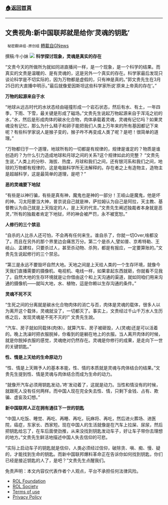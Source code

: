 ###  [:house:返回首頁](https://github.com/ourhimalayas/txt)
---


## 文贵视角:新中国联邦就是给你&#8217;灵魂的钥匙&#8217;
` 秘密翻译组-原创组` [轉載自GNews](https://gnews.org/zh-hans/2239944/)

撰稿:牛小妹
![](https://assets.gnews.org/wp-content/uploads/2022/03/collapse-12.jpg)
**科学探讨现象，灵魂是真实的存在**

“文贵今天的所做所为就如同进直播间一样，是一个现象，是一个科学的结果。而真实的文贵是温暖的、是有灵魂的，这是另外一个真实的存在。科学家最后发现只谈论科学是不切实际的，因为万物都是虚假的，只有神是真的。”郭文贵先生在3月25日的大直播中明示。”最后就像爱因斯坦这些科学家所说’原来上帝真的存在’。”

**万物的起源来自于水**

“地球从远古时代的水状态经由碰撞形成一个岩石状态，然后有水、有土，一年四季，下雨、下雪，最关键是形成了磁场。”文贵先生说起万物起源来自于浑沌之初的水，”水，然后是形成肉体的碳水化合物，肉体承载着灵魂，灵魂有记忆吗？如果灵魂没有记忆，那么为什么精子和卵子能把我们人类上万年来的所有基因都记下来呢？有些科学家说人是猴子变的，猴子咋不再变成人类了呢？是吧！很简单的道理。”

“万物都归于一个道理，地球所有的一切都是有规律的，规律是谁定的？物质是谁创造的？为什么引力造成地球和月球之间的关系?这个规律如此的完整？ “文贵先生说，”人类上的分秒、海拔、热度，月球和我们之间，还有银河系和我们之间，地球的万物都有规律的，这是电脑科学所无法解释的。存在者之上有造物主，造物主是超越科学，这是最简单的道理，是吧？”

**恶的灵魂要下地狱**

“有些是以神行骗，有些是真有神，魔鬼也是神的一部分！王岐山是魔鬼，他是坏的神。习太阳要当大神，普京说自己就是神，萨拉姆认为自己是阿拉，天主教、基督教认为自己就是上天指定的人，是上天的代言。”文贵先生阐述独裁者本身就是恶灵，”所有的独裁者肯定下地狱，坏的神会被严罚，永不被宽恕。”

**人修行的三个禁忌**

“自杀的人比杀人还可怕，不会再有任何来生。谁自杀了，你就一切Over,啥都没了。而且在另外的那个界里边会痛苦万分。第二个是杀人,譬如普、京希特勒、王岐山、孟建柱，只要杀过人，甚至杀动物、杀狗，都是有报应，一定要算账的。”文贵先生说起修行的三个禁忌。

“第三是永远不要毁坏自然大地。天地之间是上天给人类的一个生存环境，就像今天我们直播需要的摄像机、电视机、电线一样，如果拿起东西就砸，你就看不见我了。自然大地的生存环境就是让你借由这个和上天沟通的渠道，就如同咱们用来沟通的摄像机——就叫大地，水、植物，這是你赖以生存沟通的条件。”

**灵魂不死不灭**

“生死之间的分离就是碳水化合物肉体的消亡与否，肉体是灵魂的载体，很多人以为离开这个载体，灵魂就没了，一切都灭了。事实上，文贵经过千山千万水人生历练之后，发现灵魂是不死不灭的!” 文贵先生說。

“汽车、房子就如同载体(肉体)，就算汽车、房子被砸毁，人(灵魂)还是可以活着的。晚上洗澡时把衣服脱掉，你看到的是躺在地上的衣服。当人离开肉体的时候，就是你脱掉衣服的感觉，灵魂绝对仍然存在。灵魂是你修行的成果，是走向下一世的关键钥匙。”

**性、情是上天给的生命原动力**

“性、情是上天赐予人的基本本能，性、情的本质就是灵魂与肉体结合的结果。”文贵先生提到性、情是灵魂与肉体结合而成为生命的动力。

“就像开汽车必须用钥匙发动，’咚’发动着了，这就是动力。当性和情没有的时候，就跟死人没有任何两样。而中国人现在完全失去性、情，只剩下金钱、占有、欺骗、虚妄及幻想。”

**新中国联邦人正在拥有通往下一世的钥匙**

“中国人吃饭、睡觉、再吃、再睡、再吃，玩麻将、再吃，然后进火葬场、进医院，癌症，东家长、西家短。现在中国人的生活就像是在汽车上拉屎、尿尿，然后把钥匙给忘了，在车后面使劲推，从来没找到钥匙发动车子，好让车子带你去理想的地方。”文贵先生鲜活地描述中国人失去信仰的可悲。

“实际上启动车子的钥匙就是信仰，人类必须经过信仰，破除贪、嗔、痴、慢、疑的，才能找到生命的钥匙。而新中国联邦爆料革命正在告诉你如何找到钥匙，你们已经是接近钥匙的人了，是吧？”文贵先生点醒我们。

 

免责声明：本文内容仅代表作者个人观点，平台不承担任何法律风险。

- [ROL Foundation](https://rolfoundation.org/)
- [ROL Society](https://rolsociety.org/)
- [Terms of use](https://gnews.org/terms-of-use-3/)
- [Privacy Policy](https://gnews.org/privacy-policy/)
